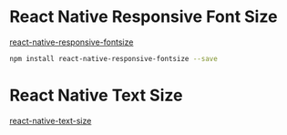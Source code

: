 # React Native Responsive Font Size

[react-native-responsive-fontsize](https://github.com/heyman333/react-native-responsive-fontsize)

```bash
npm install react-native-responsive-fontsize --save
```

# React Native Text Size

[react-native-text-size](https://github.com/aMarCruz/react-native-text-size)
